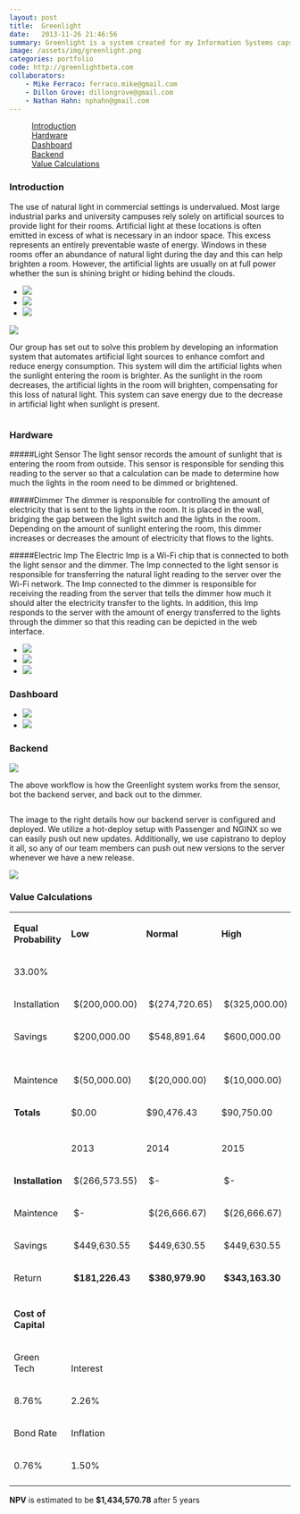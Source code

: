```yaml
---
layout: post
title:  Greenlight
date:   2013-11-26 21:46:56
summary: Greenlight is a system created for my Information Systems capstone project. It harnesses this idea of daylight harvesting -- adjusting artificial lighting in accordance with natural lighting -- wirelessly. By connecting together 3 components - a dimmer, a sensor, and a backend server - we created a system that has a potential for saving up to 70% of lighting costs. 
image: /assets/img/greenlight.png
categories: portfolio
code: http://greenlightbeta.com
collaborators: 
    - Mike Ferraco: ferraco.mike@gmail.com
    - Dillon Grove: dillongrove@gmail.com
    - Nathan Hahn: nphahn@gmail.com
---
```


<div data-magellan-expedition="fixed">
    <dl class="sub-nav">
        <dd data-magellan-arrival="intro"><a href="#intro">Introduction</a></dd>
        <dd data-magellan-arrival="hardware"><a href="#hardware">Hardware</a></dd>
        <dd data-magellan-arrival="dashboard"><a href="#dashboard">Dashboard</a></dd>
        <dd data-magellan-arrival="back"><a href="#back">Backend</a></dd>
        <dd data-magellan-arrival="discuss"><a href="#discuss">Value Calculations</a></dd>
    </dl>
</div>

 
<a name="intro"></a>
<h3 data-magellan-destination="intro">Introduction</h3>

The use of natural light in commercial settings is undervalued. Most large industrial parks and university campuses rely solely on artificial sources to provide light for their rooms. Artificial light at these locations is often emitted in excess of what is necessary in an indoor space. This excess represents an entirely preventable waste of energy. Windows in these rooms offer an abundance of natural light during the day and this can help brighten a room. However, the artificial lights are usually on at full power whether the sun is shining bright or hiding behind the clouds. 

<ul class="small-block-grid-3">
    <li><img class="th" src="/assets/img/greenlight/intro_1.png"></li>
    <li><img class="th" src="/assets/img/greenlight/intro_2.png"></li>
    <li><img class="th" src="/assets/img/greenlight/intro_3.png"></li>
</ul>

<div class="row">
    <div class="medium-8 columns">
        <img class="th" src="/assets/img/greenlight/greenlight_intro.jpg">
    </div>
    <div class="medium-4 columns">
    <p>Our group has set out to solve this problem by developing an information system that automates artificial light sources to enhance comfort and reduce energy consumption. This system will dim the artificial lights when the sunlight entering the room is brighter. As the sunlight in the room decreases, the artificial lights in the room will brighten, compensating for this loss of natural light. This system can save energy due to the decrease in artificial light when sunlight is present. </p>
    </div>
</div>

<a name="hardware"></a>
<h3 data-magellan-destination="hardware">Hardware</h3>

#####Light Sensor
The light sensor records the amount of sunlight that is entering the room from outside. This sensor is responsible for sending this reading to the server so that a calculation can be made to determine how much the lights in the room need to be dimmed or brightened.

#####Dimmer
The dimmer is responsible for controlling the amount of electricity that is sent to the lights in the room. It is placed in the wall, bridging the gap between the light switch and the lights in the room. Depending on the amount of sunlight entering the room, this dimmer increases or decreases the amount of electricity that flows to the lights.


#####Electric Imp
The Electric Imp is a Wi-Fi chip that is connected to both the light sensor and the dimmer. The Imp connected to the light sensor is responsible for transferring the natural light reading to the server over the Wi-Fi network. The Imp connected to the dimmer is responsible for receiving the reading from the server that tells the dimmer how much it should alter the electricity transfer to the lights. In addition, this Imp responds to the server with the amount of energy transferred to the lights through the dimmer so that this reading can be depicted in the web interface.

<ul class="small-block-grid-3">
    <li><img class="th" src="/assets/img/greenlight/dimmer_v1_2.jpg"></li>
    <li><img class="th" src="/assets/img/greenlight/dimmer_v2_layout.jpg"></li>
    <li><img class="th" src="/assets/img/greenlight/dimmer_v2_picture.png"></li>
</ul>

<a name="dashboard"></a>
<h3 data-magellan-destination="dashboard">Dashboard</h3>

<ul class="small-block-grid-2">
    <li><img class="th" src="/assets/img/greenlight/dash_v1.png"></li>
    <li><img class="th" src="/assets/img/greenlight/dash_v2.png"></li>
</ul>

<a name="back"></a>
<h3 data-magellan-destination="back">Backend</h3>

<img class="th" src="/assets/img/greenlight/sensor_reading_workflow.jpg">

The above workflow is how the Greenlight system works from the sensor, bot the backend server, and back out to the dimmer. 

<div class="row">
    <div class="medium-4 columns"> <p>
The image to the right details how our backend server is configured and deployed. We utilize a hot-deploy setup with Passenger and NGINX so we can easily push out new updates. Additionally, we use capistrano to deploy it all, so any of our team members can push out new versions to the server whenever we have a new release. 
    </p>
    </div>
    <div class="medium-8 columns">
        <img class="th" src="/assets/img/greenlight/server_setup.png">
    </div>
</div>

<a name="discuss"></a>
<h3 data-magellan-destination="discuss">Value Calculations</h3>

<table >
 <tr >
  <td >
  <p class=MsoNormal><b>Equal Probability</b></p>
  </td>
  <td >
  <p class=MsoNormal><b>Low</b></p>
  </td>
  <td >
  <p class=MsoNormal><b>Normal</b></p>
  </td>
  <td >
  <p class=MsoNormal><b>High</b></p>
  </td>
  <td ></td>
  <td ></td>
 </tr>
 <tr >
  <td >
  <p class=MsoNormal>33.00%</p>
  </td>
  <td ></td>
  <td ></td>
  <td ></td>
  <td></td>
  <td ></td>
 </tr>
 <tr >
  <td >
  <p class=MsoNormal>Installation</p>
  </td>
  <td >
  <p class=MsoNormal><span style="mso-spacerun:yes">&nbsp;</span>$(200,000.00)</p>
  </td>
  <td >
  <p class=MsoNormal><span style="mso-spacerun:yes">&nbsp;</span>$(274,720.65)</p>
  </td>
  <td >
  <p class=MsoNormal><span style="mso-spacerun:yes">&nbsp;</span>$(325,000.00)</p>
  </td>
  <td ></td>
  <td ></td>
 </tr>
 <tr >
  <td >
  <p class=MsoNormal>Savings</p>
  </td>
  <td >
  <p class=MsoNormal><span style="mso-spacerun:yes">&nbsp;</span>$200,000.00 </p>
  </td>
  <td >
  <p class=MsoNormal><span style="mso-spacerun:yes">&nbsp;</span>$548,891.64 </p>
  </td>
  <td width=108 valign=bottom  
   >
  <p class=MsoNormal><span style="mso-spacerun:yes">&nbsp;</span>$600,000.00 </p>
  </td>
  <td width=108 valign=bottom  
   ></td>
  <td width=90 valign=bottom  
   ></td>
 </tr>
 <tr >
  <td width=125 valign=bottom  
   >
  <p class=MsoNormal><span class=SpellE>Maintence</span></p>
  </td>
  <td width=99 valign=bottom  
   >
  <p class=MsoNormal><span style="mso-spacerun:yes">&nbsp;</span>$(50,000.00)</p>
  </td>
  <td width=108 valign=bottom  
   >
  <p class=MsoNormal><span style="mso-spacerun:yes">&nbsp;</span>$(20,000.00)</p>
  </td>
  <td width=108 valign=bottom  
   >
  <p class=MsoNormal><span style="mso-spacerun:yes">&nbsp;</span>$(10,000.00)</p>
  </td>
  <td width=108 valign=bottom  
   >
  <p class=MsoNormal>Average Return </p>
  </td>
  <td width=90 valign=bottom  
   ></td>
 </tr>
 <tr >
  <td width=125 valign=bottom  
   >
  <p class=MsoNormal><b>Totals</b></p>
  </td>
  <td width=99 valign=bottom  
   >
  <p class=MsoNormal>$0.00</p>
  </td>
  <td width=108 valign=bottom  
   >
  <p class=MsoNormal>$90,476.43</p>
  </td>
  <td width=108 valign=bottom  
   >
  <p class=MsoNormal>$90,750.00</p>
  </td>
  <td width=108 valign=bottom  
   >
  <p class=MsoNormal><b>$181,226.43</b></p>
  </td>
  <td width=90 valign=bottom  
   ></td>
 </tr>
 <tr >
  <td width=125 valign=bottom  
   ></td>
  <td width=99 valign=bottom  
   ></td>
  <td width=108 valign=bottom  
   ></td>
  <td width=108 valign=bottom  
   ></td>
  <td width=108 valign=bottom  
   ></td>
  <td width=90 valign=bottom  
   ></td>
 </tr>
 <tr >
  <td width=125 valign=bottom  
   ></td>
  <td width=99 valign=bottom  
   >
  <p class=MsoNormal>2013</p>
  </td>
  <td width=108 valign=bottom  
   >
  <p class=MsoNormal>2014</p>
  </td>
  <td width=108 valign=bottom  
   >
  <p class=MsoNormal>2015</p>
  </td>
  <td width=108 valign=bottom  
   >
  <p class=MsoNormal>2016</p>
  </td>
  <td width=90 valign=bottom  
   >
  <p class=MsoNormal>2017</p>
  </td>
 </tr>
 <tr >
  <td width=125 valign=bottom  
   >
  <p class=MsoNormal><b>Installation</b></p>
  </td>
  <td width=99 valign=bottom  
   >
  <p class=MsoNormal><span style="mso-spacerun:yes">&nbsp;</span>$(266,573.55)</p>
  </td>
  <td width=108 valign=bottom  
   >
  <p class=MsoNormal><span style="mso-spacerun:yes">&nbsp;</span>$<span
  class=GramE>-<span style="mso-spacerun:yes">&nbsp;&nbsp; </span></span></p>
  </td>
  <td width=108 valign=bottom  
   >
  <p class=MsoNormal><span style="mso-spacerun:yes">&nbsp;</span>$<span
  class=GramE>-<span style="mso-spacerun:yes">&nbsp;&nbsp; </span></span></p>
  </td>
  <td width=108 valign=bottom  
   >
  <p class=MsoNormal><span style="mso-spacerun:yes">&nbsp;</span>$<span
  class=GramE>-<span style="mso-spacerun:yes">&nbsp;&nbsp; </span></span></p>
  </td>
  <td width=90 valign=bottom  
   >
  <p class=MsoNormal><span style="mso-spacerun:yes">&nbsp;</span>$<span
  class=GramE>-<span style="mso-spacerun:yes">&nbsp;&nbsp; </span></span></p>
  </td>
 </tr>
 <tr >
  <td width=125 valign=bottom  
   >
  <p class=MsoNormal><span class=SpellE>Maintence</span></p>
  </td>
  <td width=99 valign=bottom  
   >
  <p class=MsoNormal><span style="mso-spacerun:yes">&nbsp;</span>$<span
  class=GramE>-<span style="mso-spacerun:yes">&nbsp;&nbsp; </span></span></p>
  </td>
  <td width=108 valign=bottom  
   >
  <p class=MsoNormal><span style="mso-spacerun:yes">&nbsp;</span>$(26,666.67)</p>
  </td>
  <td width=108 valign=bottom  
   >
  <p class=MsoNormal><span style="mso-spacerun:yes">&nbsp;</span>$(26,666.67)</p>
  </td>
  <td width=108 valign=bottom  
   >
  <p class=MsoNormal><span style="mso-spacerun:yes">&nbsp;</span>$(26,666.67)</p>
  </td>
  <td width=90 valign=bottom  
   >
  <p class=MsoNormal><span style="mso-spacerun:yes">&nbsp;</span>$(26,666.67)</p>
  </td>
 </tr>
 <tr >
  <td width=125 valign=bottom  
   >
  <p class=MsoNormal>Savings</p>
  </td>
  <td width=99 valign=bottom  
   >
  <p class=MsoNormal><span style="mso-spacerun:yes">&nbsp;</span>$449,630.55 </p>
  </td>
  <td width=108 valign=bottom  
   >
  <p class=MsoNormal><span style="mso-spacerun:yes">&nbsp;</span>$449,630.55 </p>
  </td>
  <td width=108 valign=bottom  
   >
  <p class=MsoNormal><span style="mso-spacerun:yes">&nbsp;</span>$449,630.55 </p>
  </td>
  <td width=108 valign=bottom  
   >
  <p class=MsoNormal><span style="mso-spacerun:yes">&nbsp;</span>$449,630.55 </p>
  </td>
  <td width=90 valign=bottom  
   >
  <p class=MsoNormal><span style="mso-spacerun:yes">&nbsp;</span>$449,630.55 </p>
  </td>
 </tr>
 <tr >
  <td width=125 valign=bottom  
   >
  <p class=MsoNormal>Return</p>
  </td>
  <td width=99 valign=bottom  
   >
  <p class=MsoNormal><b><span style="mso-spacerun:yes">&nbsp;</span>$181,226.43
  </b></p>
  </td>
  <td width=108 valign=bottom  
   >
  <p class=MsoNormal><b><span style="mso-spacerun:yes">&nbsp;</span>$380,979.90
  </b></p>
  </td>
  <td width=108 valign=bottom  
   >
  <p class=MsoNormal><b><span style="mso-spacerun:yes">&nbsp;</span>$343,163.30
  </b></p>
  </td>
  <td width=108 valign=bottom  
   >
  <p class=MsoNormal><b><span style="mso-spacerun:yes">&nbsp;</span>$278,418.69
  </b></p>
  </td>
  <td width=90 valign=bottom  
   >
  <p class=MsoNormal><b><span style="mso-spacerun:yes">&nbsp;</span>$250,782.46
  </b></p>
  </td>
 </tr>
 <tr >
  <td width=125 valign=bottom  
   ></td>
  <td width=99 valign=bottom  
   ></td>
  <td width=108 valign=bottom  
   ></td>
  <td width=108 valign=bottom  
   ></td>
  <td width=108 valign=bottom  
   ></td>
  <td width=90 valign=bottom  
   ></td>
 </tr>
 <tr >
  <td width=125 valign=bottom  
   >
  <p class=MsoNormal><b>Cost of Capital</b></p>
  </td>
  <td width=99 valign=bottom  
   ></td>
  <td width=108 valign=bottom  
   ></td>
  <td width=108 valign=bottom  
   ></td>
  <td width=108 valign=bottom  
   ></td>
  <td width=90 valign=bottom  
   ></td>
 </tr>
 <tr >
  <td width=125 valign=bottom  
   >
  <p class=MsoNormal>Green Tech</p>
  </td>
  <td width=99 valign=bottom  
   >
  <p class=MsoNormal>Interest</p>
  </td>
  <td width=108 valign=bottom  
   ></td>
  <td width=108 valign=bottom  
   ></td>
  <td width=108 valign=bottom  
   ></td>
  <td width=90 valign=bottom  
   ></td>
 </tr>
 <tr >
  <td width=125 valign=bottom  
   >
  <p class=MsoNormal>8.76%</p>
  </td>
  <td width=99 valign=bottom  
   >
  <p class=MsoNormal>2.26%</p>
  </td>
  <td width=108 valign=bottom  
   ></td>
  <td width=108 valign=bottom  
   ></td>
  <td width=108 valign=bottom  
   ></td>
  <td width=90 valign=bottom  
   ></td>
 </tr>
 <tr >
  <td width=125 valign=bottom  
   >
  <p class=MsoNormal>Bond Rate</p>
  </td>
  <td width=99 valign=bottom  
   >
  <p class=MsoNormal>Inflation</p>
  </td>
  <td width=108 valign=bottom  
   ></td>
  <td width=108 valign=bottom  
   ></td>
  <td width=108 valign=bottom  
   ></td>
  <td width=90 valign=bottom  
   ></td>
 </tr>
 <tr >
  <td width=125 valign=bottom  
   >
  <p class=MsoNormal>0.76%</p>
  </td>
  <td width=99 valign=bottom  
   >
  <p class=MsoNormal>1.50%</p>
  </td>
  <td width=108 valign=bottom  
   ></td>
  <td width=108 valign=bottom  
   ></td>
  <td width=108 valign=bottom  
   ></td>
  <td width=90 valign=bottom  
   ></td>
 </tr>
 <tr >
  <td width=125 valign=bottom  
   ></td>
  <td width=99 valign=bottom  
   ></td>
  <td width=108 valign=bottom  
   ></td>
  <td width=108 valign=bottom  
   ></td>
  <td width=108 valign=bottom  
   ></td>
  <td width=90 valign=bottom  
   ></td>
 </tr>
</table>

**NPV** is estimated to be **$1,434,570.78** after 5 years
